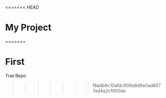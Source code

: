 <<<<<<< HEAD
# My Project
=======
# First
Trial Repo
>>>>>>> f8adb6c10afdc906e8d9e0ad8577ad4a2cf900da
